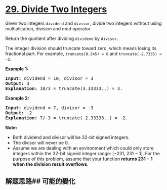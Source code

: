 # [29. Divide Two Integers](https://leetcode-cn.com/problems/divide-two-integers/)
Given two integers <code>dividend</code> and <code>divisor</code>, divide two integers without using multiplication, division and mod operator.

Return the quotient after dividing <code>dividend</code> by <code>divisor</code>.

The integer division should truncate toward zero, which means losing its fractional part. For example, <code>truncate(8.345) = 8</code> and <code>truncate(-2.7335) = -2</code>.

**Example 1:**


<pre><strong>Input:</strong> dividend = 10, divisor = 3
<strong>Output:</strong> 3
<strong>Explanation:</strong> 10/3 = truncate(3.33333..) = 3.
</pre>

**Example 2:**


<pre><strong>Input:</strong> dividend = 7, divisor = -3
<strong>Output:</strong> -2
<strong>Explanation:</strong> 7/-3 = truncate(-2.33333..) = -2.
</pre>

**Note:**


- Both dividend and divisor will be 32-bit signed integers.
- The divisor will never be 0.
- Assume we are dealing with an environment which could only store integers within the 32-bit signed integer range: [−231, 231 − 1]. For the purpose of this problem, assume that your function **returns 231 − 1 when the division result overflows**.
## 解题思路## 可能的變化